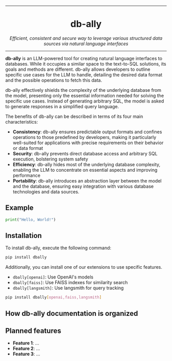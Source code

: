 
---

<h1 align="center">db-ally</h1>

<p align="center">
    <em>Efficient, consistent and secure way to leverage various structured data sources via natural language interfaces</em>
</p>

---

**db-ally** is an LLM-powered tool for creating natural language interfaces to databases. While it occupies a similar space to the text-to-SQL solutions, its goals and methods are different. db-ally allows developers to outline specific use cases for the LLM to handle, detailing the desired data format and the possible operations to fetch this data.

db-ally effectively shields the complexity of the underlying database from the model, presenting only the essential information needed for solving the specific use cases. Instead of generating arbitrary SQL, the model is asked to generate responses in a simplified query language.


The benefits of db-ally can be described in terms of its four main characteristics:
* **Consistency**: db-ally ensures predictable output formats and confines operations to those predefined by developers, making it particularly well-suited for applications with precise requirements on their behavior or data format
* **Security**: db-ally prevents direct database access and arbitrary SQL execution, bolstering system safety
* **Efficiency**: db-ally hides most of the underlying database complexity, enabling the LLM to concentrate on essential aspects and improving performance
* **Portability**: db-ally introduces an abstraction layer between the model and the database, ensuring easy integration with various database technologies and data sources.

## Example

```python
print("Hello, World!")
```

## Installation

To install db-ally, execute the following command:

```bash
pip install dbally
```

Additionally, you can install one of our extensions to use specific features.

* `dbally[openai]`: Use OpenAI's models
* `dbally[faiss]`: Use FAISS indexes for similarity search
* `dbally[langsmith]`: Use langsmith for query tracking

```bash
pip install dbally[openai,faiss,langsmith]
```

## How db-ally documentation is organized


## Planned features

* **Feature 1**: ...
* **Feature 2**: ...
* **Feature 3**: ...



